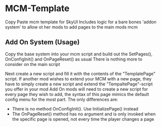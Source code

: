 # MCM-Template

Copy Paste mcm template for SkyUI
Includes logic for a bare bones 'addon system' to allow ot her mods to add pages to the main mods mcm

## Add On System (Usage)

Copy the base system into your mcm script and build out the SetPages(), OnConfigInit() and OnPageReset() as usual
There is nothing more to consider on the main script

Next create a new script and fill it with the contents of the "TemplatePage" script. If another mod wishes to extend your MCM with a new page, they have to simply create a new script and extend the "TempaltePage"-script you offer in your mod
Add On mods will need to create a new script for every page they wish to add, the syntax of this page mimics the default config menu for the most part. The only differences are:
- There is no method OnConfigInit(). Use InitializePage() instead
- The OnPageReset() method has no argument and is only invoked when the specific page is opened, not every time the player changes a page
